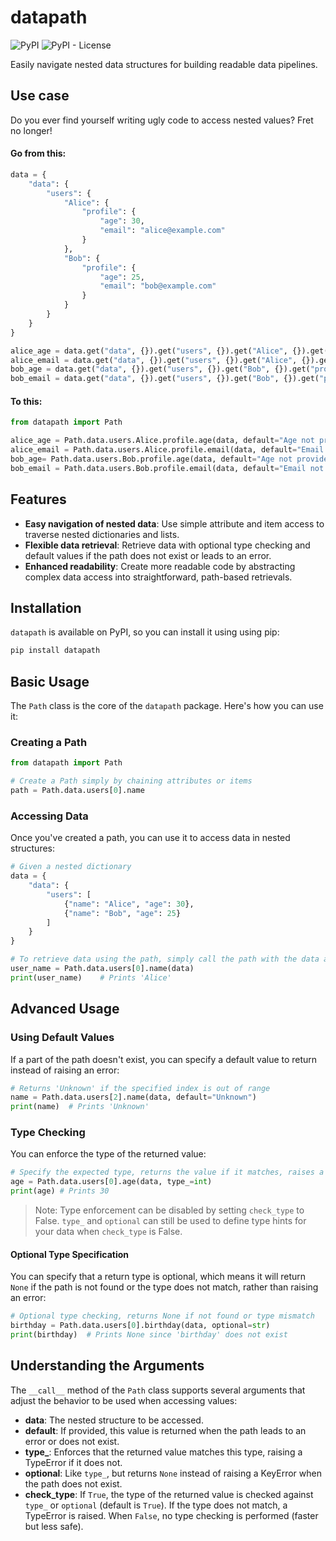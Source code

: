 # datapath

![PyPI](https://img.shields.io/pypi/v/datapath?style=for-the-badge) ![PyPI - License](https://img.shields.io/pypi/l/datapath?style=for-the-badge)

Easily navigate nested data structures for building readable data pipelines.

## Use case

Do you ever find yourself writing ugly code to access nested values? Fret no longer!

#### Go from this:
```python
data = {
    "data": {
        "users": {
            "Alice": {
                "profile": {
                    "age": 30,
                    "email": "alice@example.com"
                }
            },
            "Bob": {
                "profile": {
                    "age": 25,
                    "email": "bob@example.com"
                }
            }
        }
    }
}

alice_age = data.get("data", {}).get("users", {}).get("Alice", {}).get("profile", {}).get("age", "Age not provided")
alice_email = data.get("data", {}).get("users", {}).get("Alice", {}).get("profile", {}).get("email", "Email not provided")
bob_age = data.get("data", {}).get("users", {}).get("Bob", {}).get("profile", {}).get("age", "Age not provided")
bob_email = data.get("data", {}).get("users", {}).get("Bob", {}).get("profile", {}).get("email", "Email not provided")
```

#### To this:
```python
from datapath import Path

alice_age = Path.data.users.Alice.profile.age(data, default="Age not provided")
alice_email = Path.data.users.Alice.profile.email(data, default="Email not provided")
bob_age= Path.data.users.Bob.profile.age(data, default="Age not provided")
bob_email = Path.data.users.Bob.profile.email(data, default="Email not provided")
```

## Features

- **Easy navigation of nested data**: Use simple attribute and item access to traverse nested dictionaries and lists.
- **Flexible data retrieval**: Retrieve data with optional type checking and default values if the path does not exist or leads to an error.
- **Enhanced readability**: Create more readable code by abstracting complex data access into straightforward, path-based retrievals.

## Installation

`datapath` is available on PyPI, so you can install it using using pip:

```bash
pip install datapath
```

## Basic Usage

The `Path` class is the core of the `datapath` package. Here's how you can use it:

### Creating a Path

```python
from datapath import Path

# Create a Path simply by chaining attributes or items
path = Path.data.users[0].name
```

### Accessing Data

Once you've created a path, you can use it to access data in nested structures:

```python
# Given a nested dictionary
data = {
    "data": {
        "users": [
            {"name": "Alice", "age": 30},
            {"name": "Bob", "age": 25}
        ]
    }
}

# To retrieve data using the path, simply call the path with the data as an argument.
user_name = Path.data.users[0].name(data)
print(user_name)    # Prints 'Alice'
```

## Advanced Usage

### Using Default Values

If a part of the path doesn't exist, you can specify a default value to return instead of raising an error:

```python
# Returns 'Unknown' if the specified index is out of range
name = Path.data.users[2].name(data, default="Unknown")
print(name)  # Prints 'Unknown'
```

### Type Checking

You can enforce the type of the returned value:

```python
# Specify the expected type, returns the value if it matches, raises a TypeError otherwise
age = Path.data.users[0].age(data, type_=int)
print(age) # Prints 30
```

> Note: Type enforcement can be disabled by setting `check_type` to False. `type_` and `optional` can still be used to define type hints for your data when `check_type` is False.

#### Optional Type Specification

You can specify that a return type is optional, which means it will return `None` if the path is not found or the type does not match, rather than raising an error:

```python
# Optional type checking, returns None if not found or type mismatch
birthday = Path.data.users[0].birthday(data, optional=str)
print(birthday)  # Prints None since 'birthday' does not exist
```

## Understanding the Arguments

The `__call__` method of the `Path` class supports several arguments that adjust the behavior to be used when accessing values:

- **data**: The nested structure to be accessed.
- **default**: If provided, this value is returned when the path leads to an error or does not exist.
- **type_**: Enforces that the returned value matches this type, raising a TypeError if it does not.
- **optional**: Like `type_`, but returns `None` instead of raising a KeyError when the path does not exist. 
- **check_type**: If `True`, the type of the returned value is checked against `type_` or `optional` (default is `True`). If the type does not match, a TypeError is raised. When `False`, no type checking is performed (faster but less safe).

